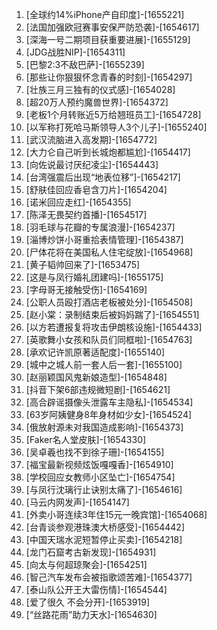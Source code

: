 
1. [全球约14%iPhone产自印度]-[1655221]
1. [法国加强欧冠赛事安保严防恐袭]-[1654617]
1. [深海一号二期项目获重要进展]-[1655129]
1. [JDG战胜NIP]-[1654311]
1. [巴黎2:3不敌巴萨]-[1655239]
1. [那些让你狠狠怀念青春的时刻]-[1654297]
1. [壮族三月三独有的仪式感]-[1654028]
1. [超20万人预约魔兽世界]-[1654372]
1. [老板1个月转账近5万给翘班员工]-[1654728]
1. [以军称打死哈马斯领导人3个儿子]-[1655240]
1. [武汉流脑进入高发期]-[1654772]
1. [大力仑自己听到长城炮都尴尬]-[1654417]
1. [向佐说最讨厌纪凌尘]-[1654443]
1. [台湾强震后出现“地表位移”]-[1654217]
1. [舒肤佳回应香皂含刀片]-[1654204]
1. [诺米回应走红]-[1654355]
1. [陈泽无畏契约首播]-[1654517]
1. [羽毛球与花瓣的专属浪漫]-[1654237]
1. [淄博炒饼小哥重拾表情管理]-[1654387]
1. [尸体花将在美国私人住宅绽放]-[1654968]
1. [黄子韬帅回来了]-[1653475]
1. [这是与凤行婚礼团建吗]-[1655175]
1. [字母哥无接触受伤]-[1654169]
1. [公职人员殴打酒店老板被处分]-[1654508]
1. [赵小棠：录制结束后被妈妈踹了]-[1654551]
1. [以方若遭报复将攻击伊朗核设施]-[1654433]
1. [英歌舞小女孩和队员们同框啦]-[1654763]
1. [承欢记许凯原著适配度]-[1655140]
1. [城中之城人前一套人后一套]-[1655100]
1. [赵丽颖国风鬼新娘造型]-[1654848]
1. [抖音下架6部违规微短剧]-[1654621]
1. [高合辟谣摄像头泄露车主隐私]-[1654534]
1. [63岁阿姨健身8年身材如少女]-[1654524]
1. [俄放射源未对我国造成影响]-[1654373]
1. [Faker名人堂皮肤]-[1654330]
1. [吴卓羲也找不到徐子珊]-[1654155]
1. [福宝最新视频炫饭嘎嘎香]-[1654910]
1. [学校回应女教师小区坠亡]-[1654754]
1. [与凤行沈璃行止诀别太痛了]-[1654616]
1. [马云内网发声]-[1654147]
1. [外卖小哥连续3年住15元一晚宾馆]-[1654068]
1. [台青谈参观港珠澳大桥感受]-[1654442]
1. [中国天瑞水泥短暂停止买卖]-[1654218]
1. [龙门石窟考古新发现]-[1654931]
1. [向太与何超琼聚会]-[1654251]
1. [智己汽车发布会被指歌颂苦难]-[1654377]
1. [泰山队公开王大雷伤情]-[1654544]
1. [爱了很久 不会分开]-[1653919]
1. [“丝路花雨”助力天水]-[1654630]